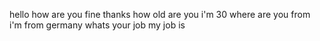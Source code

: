 hello
how
are
you
fine
thanks
how
old
are
you
i'm
30
where
are
you
from
i'm
from
germany
whats
your
job
my
job
is
